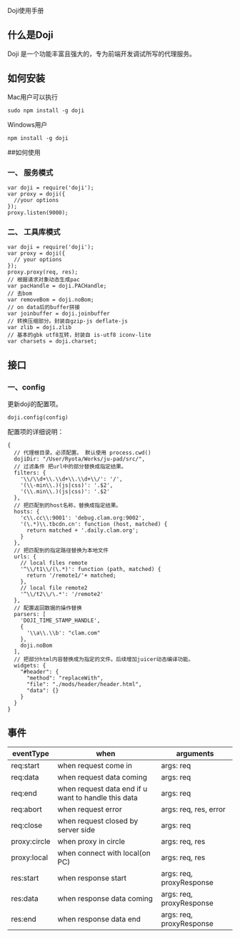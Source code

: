 Doji使用手册

## 什么是Doji
 
Doji 是一个功能丰富且强大的，专为前端开发调试所写的代理服务。

## 如何安装

Mac用户可以执行

```
sudo npm install -g doji
```

Windows用户

```
npm install -g doji
```

##如何使用

### 一、 服务模式

```nodejs
var doji = require('doji');
var proxy = doji({
  //your options
});
proxy.listen(9000);
```

### 二、 工具库模式

```nodejs
var doji = require('doji');
var proxy = doji({
  // your options
});
proxy.proxy(req, res);
// 根据请求对象动态生成pac
var pacHandle = doji.PACHandle;
// 去bom
var removeBom = doji.noBom;
// on data后的buffer拼接
var joinbuffer = doji.joinbuffer
// 转换压缩部分。封装自gzip-js deflate-js
var zlib = doji.zlib
// 基本的gbk utf8互转，封装自 is-utf8 iconv-lite
var charsets = doji.charset;
```

## 接口

### 一、config

更新doji的配置项。

```nodejs
doji.config(config)
```

配置项的详细说明：

```
{
  // 代理根目录。必须配置。 默认使用 process.cwd()
  dojiDir: "/User/Ryota/Works/ju-pad/src/",
  // 过滤条件 把url中的部分替换成指定结果。
  filters: {
    '\\/\\d+\\.\\d+\\.\\d+\\/': '/',
    '(\\-min\\.)(js|css)': '.$2',
    '(\\.min\\.)(js|css)': '.$2'
  },
  // 把匹配到的host名称，替换成指定结果。
  hosts: {
    'c\\.cc\\:9001': 'debug.clam.org:9002',
    '(\.*)\\.tbcdn.cn': function (host, matched) {
      return matched + '.daily.clam.org';
    }
  },
  // 把匹配到的指定路径替换为本地文件 
  urls: {
    // local files remote
    '^\\/t1\\/(\.*)': function (path, matched) {
      return '/remote1/'+ matched;
    },
    // local file remote2
    '^\\/t2\\/\.*': '/remote2'
  },
  // 配置返回数据的操作替换
  parsers: [
    'DOJI_TIME_STAMP_HANDLE',
    {
      '\\a\\.\\b': "clam.com"
    },
    doji.noBom
  ],
  // 把部分html内容替换成为指定的文件。后续增加juicer动态编译功能。
  widgets: {
    "#header": {
      "method": "replaceWith",
      "file": "./mods/header/header.html",
      "data": {}
    }
  }
}
```

## 事件

  eventType    | when                                                | arguments
  -------------|-----------------------------------------------------|--------------
  req:start    | when request come in                                | args: req
  req:data     | when request data coming                            | args: req
  req:end      | when request data end if u want to handle this data | args: req
  req:abort    | when request error                                  | args: req, res, error
  req:close    | when request closed by server side                  | args: req
  proxy:circle | when proxy in circle                                | args: req, res
  proxy:local  | when connect with local(on PC)                      | args: req, res
  res:start    | when response start                                 | args: req, proxyResponse
  res:data     | when response data coming                           | args: req, proxyResponse
  res:end      | when response data end                              | args: req, proxyResponse


